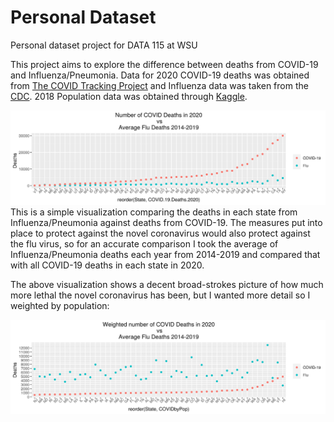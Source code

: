 # Personal Dataset
Personal dataset project for DATA 115 at WSU

This project aims to explore the difference between deaths from COVID-19 and Influenza/Pneumonia. Data for 2020 COVID-19 deaths was obtained from [The COVID Tracking Project](https://covidtracking.com/data/download) and Influenza data was taken from the [CDC](https://www.cdc.gov/nchs/pressroom/sosmap/flu_pneumonia_mortality/flu_pneumonia.htm). 2018 Population data was obtained through [Kaggle](https://www.kaggle.com/lucasvictor/us-state-populations-2018). 


![Flu vs COVID](https://raw.githubusercontent.com/HenryHolloway/PersonalDataset/main/FLUvsCOVIDSorted.png)
This is a simple visualization comparing the deaths in each state from Influenza/Pneumonia against deaths from COVID-19. The measures put into place to protect against the novel coronavirus would also protect against the flu virus, so for an accurate comparison I took the average of Influenza/Pneumonia deaths each year from 2014-2019 and compared that with all COVID-19 deaths in each state in 2020. 

The above visualization shows a decent broad-strokes picture of how much more lethal the novel coronavirus has been, but I wanted more detail so I weighted by population:

![Flu vs COVID](https://raw.githubusercontent.com/HenryHolloway/PersonalDataset/main/FLUvsCOVIDWeighted.png)
